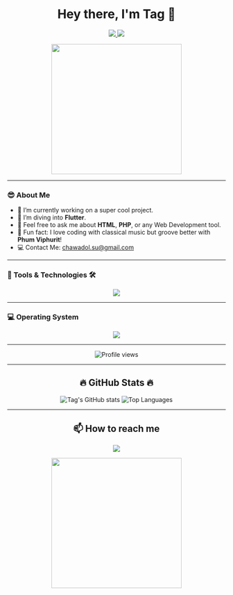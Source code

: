 <h1 align="center">Hey there, I'm Tag 👋</h1>

<p align="center">
  <a href="https://www.instagram.com/dontlook_tag_inmango">
    <img src="https://img.shields.io/badge/Instagram-E4405F?style=for-the-badge&logo=instagram&logoColor=white" />
  </a>
  <a href="https://discord.com/users/tagwithsaltedcaramel">
    <img src="https://img.shields.io/badge/Discord-7289DA?style=for-the-badge&logo=discord&logoColor=white" />
  </a>
</p>

<div align="center">
  <img src="[https://media.giphy.com/media/1BfTskCsh5S1K5gBwp/giphy.gif](https://tenor.com/ixGyZvOTOhX.gif)" width="300">
</div>

---

### 😎 About Me
- 🌟 I’m currently working on a super cool project.
- 📱 I’m diving into **Flutter**.
- 💬 Feel free to ask me about **HTML**, **PHP**, or any Web Development tool.
- 🎵 Fun fact: I love coding with classical music but groove better with **Phum Viphurit**!
- 💻 Contact Me: [chawadol.su@gmail.com](mailto:chawadol.su@gmail.com)

---

### 🚀 Tools & Technologies 🛠️
<p align="center">
  <a href="https://skillicons.dev">
    <img src="https://skillicons.dev/icons?i=github,php,html,c,bootstrap,mysql,tailwind,flutter,css,js&perline=5" />
  </a>
</p>

---

### 💻 Operating System
<p align="center">
  <a href="https://www.apple.com">
    <img src="https://skillicons.dev/icons?i=apple" />
  </a>
</p>

---

<p align="center">
  <img src="https://komarev.com/ghpvc/?username=yourusername&style=for-the-badge" alt="Profile views" />
</p>

---

<h2 align="center">🔥 GitHub Stats 🔥</h2>
<p align="center">
  <img src="https://github-readme-stats.vercel.app/api?username=yourusername&show_icons=true&theme=radical" alt="Tag's GitHub stats" />
  <img src="https://github-readme-stats.vercel.app/api/top-langs/?username=yourusername&layout=compact&theme=radical" alt="Top Languages" />
</p>

---

<h2 align="center">📫 How to reach me</h2>
<p align="center">
  <a href="mailto:chawadol.su@gmail.com">
    <img src="https://img.shields.io/badge/Email-D14836?style=for-the-badge&logo=gmail&logoColor=white" />
  </a>
</p>

<div align="center">
  <img src="https://media.giphy.com/media/5xaOcLLx7TbFfF8rFW4/giphy.gif" width="300">
</div>
